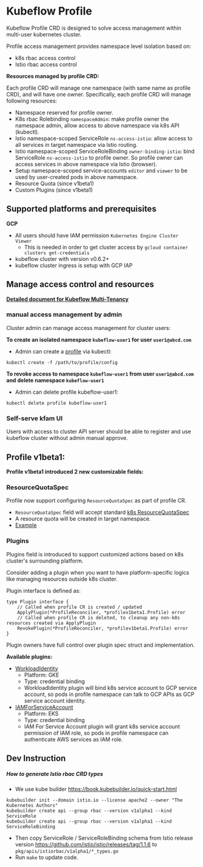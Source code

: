 # Kubeflow Profile

Kubeflow Profile CRD is designed to solve access management within multi-user kubernetes cluster.

Profile access management provides namespace level isolation based on:

- k8s rbac access control
- Istio rbac access control

**Resources managed by profile CRD:**

Each profile CRD will manage one namespace (with same name as profile CRD), and will have one owner.
Specifically, each profile CRD will manage following resources:

- Namespace reserved for profile owner.
- K8s rbac Rolebinding `namespaceAdmin`: make profile owner the namespace admin, allow access to above namespace via k8s API (kubectl).
- Istio namespace-scoped ServiceRole `ns-access-istio`: allow access to all services in target namespace via Istio routing.
- Istio namespace-scoped ServiceRoleBinding `owner-binding-istio`: bind ServiceRole `ns-access-istio` to profile owner. 
So profile owner can access services in above namespace via Istio (browser).
- Setup namespace-scoped service-accounts `editor` and `viewer` to be used by user-created pods in above namespace.
- Resource Quota (since v1beta1)
- Custom Plugins (since v1beta1)

## Supported platforms and prerequisites

**GCP**
- All users should have IAM permission `Kubernetes Engine Cluster Viewer`
  - This is needed in order to get cluster access by `gcloud container clusters get-credentials`
- kubeflow cluster with version v0.6.2+
- kubeflow cluster ingress is setup with GCP IAP

## Manage access control and resources

**[Detailed document for Kubeflow Multi-Tenancy](https://www.kubeflow.org/docs/other-guides/multi-user-overview/)**

### manual access management by admin

Cluster admin can manage access management for cluster users:

**To create an isolated namespace `kubeflow-user1` for user `user1@abcd.com`**
- Admin can create a [profile](config/samples/profile_v1beta1_profile.yaml) via kubectl:
```
kubectl create -f /path/to/profile/config
```

**To revoke access to namespace `kubeflow-user1` from user `user1@abcd.com` and delete namespace `kubeflow-user1`**
- Admin can delete profile kubeflow-user1:
```
kubectl delete profile kubeflow-user1
```

### Self-serve kfam UI 

Users with access to cluster API server should be able to register and use kubeflow cluster without admin manual approve.


## Profile v1beta1:

**Profile v1beta1 introduced 2 new customizable fields:**

### ResourceQuotaSpec
Profile now support configuring `ResourceQuotaSpec` as part of profile CR.
- `ResourceQuotaSpec` field will accept standard [k8s ResourceQuotaSpec](https://godoc.org/k8s.io/api/core/v1#ResourceQuotaSpec)
- A resource quota will be created in target namespace.
- [Example](config/samples/profile_v1beta1_profile.yaml)

### Plugins
Plugins field is introduced to support customized actions based on k8s cluster's surrounding platform.

Consider adding a plugin when you want to have platform-specific logics like managing resources outside k8s cluster.

Plugin interface is defined as:
```$xslt
type Plugin interface {
	// Called when profile CR is created / updated
	ApplyPlugin(*ProfileReconciler, *profilev1beta1.Profile) error
	// Called when profile CR is deleted, to cleanup any non-k8s resources created via ApplyPlugin
	RevokePlugin(*ProfileReconciler, *profilev1beta1.Profile) error
}
```
Plugin owners have full control over plugin spec struct and implementation.

**Available plugins:**
- [WorkloadIdentity](controllers/plugin_workload_identity.go)
  - Platform: GKE
  - Type: credential binding
  - WorkloadIdentity plugin will bind k8s service account to GCP service account, 
  so pods in profile namespace can talk to GCP APIs as GCP service account identity.
- [IAMForServiceAccount](controllers/plugin_iam.go)
  - Platform: EKS
  - Type: credential binding
  - IAM For Service Account plugin will grant k8s service account permission of IAM role,
  so pods in profile namespace can authenticate AWS services as IAM role.

## Dev Instruction

##### How to generate Istio rbac CRD types

- We use kube builder https://book.kubebuilder.io/quick-start.html
```
kubebuilder init --domain istio.io --license apache2 --owner "The Kubernetes Authors"
kubebuilder create api --group rbac --version v1alpha1 --kind ServiceRole
kubebuilder create api --group rbac --version v1alpha1 --kind ServiceRoleBinding
```
- Then copy ServiceRole / ServiceRoleBinding schema from Istio release version https://github.com/istio/istio/releases/tag/1.1.6 to `pkg/apis/istiorbac/v1alpha1/*_types.go`
- Run `make` to update code.
